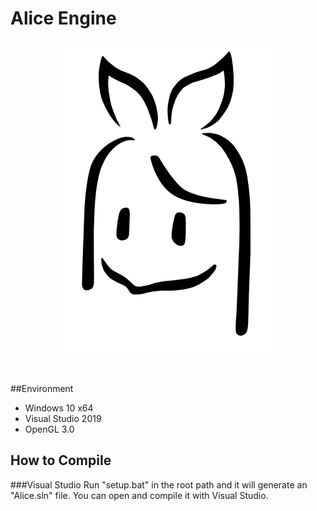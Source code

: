 # Alice Engine
<p align="center">
<img src="asset/icon/logo/Logo_Alice_head_transparent.png" width="336" height="500" alt="Logo"/>
</p>
<br/>

##Environment
* Windows 10 x64
* Visual Studio 2019
* OpenGL 3.0

## How to Compile
###Visual Studio
Run "setup.bat" in the root path and it will generate an "Alice.sln" file. You can open and compile it with Visual Studio.